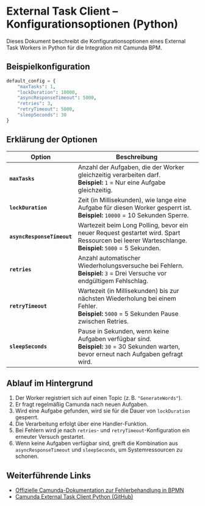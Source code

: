 
# External Task Client – Konfigurationsoptionen (Python)

Dieses Dokument beschreibt die Konfigurationsoptionen eines External Task Workers in Python für die Integration mit Camunda BPM.

## Beispielkonfiguration

```python
default_config = {
    "maxTasks": 1,
    "lockDuration": 10000,
    "asyncResponseTimeout": 5000,
    "retries": 3,
    "retryTimeout": 5000,
    "sleepSeconds": 30
}
```

## Erklärung der Optionen

| Option                 | Beschreibung |
|------------------------|--------------|
| **`maxTasks`**         | Anzahl der Aufgaben, die der Worker gleichzeitig verarbeiten darf. <br>**Beispiel:** `1` = Nur eine Aufgabe gleichzeitig. |
| **`lockDuration`**     | Zeit (in Millisekunden), wie lange eine Aufgabe für diesen Worker gesperrt ist. <br>**Beispiel:** `10000` = 10 Sekunden Sperre. |
| **`asyncResponseTimeout`** | Wartezeit beim Long Polling, bevor ein neuer Request gestartet wird. Spart Ressourcen bei leerer Warteschlange. <br>**Beispiel:** `5000` = 5 Sekunden. |
| **`retries`**          | Anzahl automatischer Wiederholungsversuche bei Fehlern. <br>**Beispiel:** `3` = Drei Versuche vor endgültigem Fehlschlag. |
| **`retryTimeout`**     | Wartezeit (in Millisekunden) bis zur nächsten Wiederholung bei einem Fehler. <br>**Beispiel:** `5000` = 5 Sekunden Pause zwischen Retries. |
| **`sleepSeconds`**     | Pause in Sekunden, wenn keine Aufgaben verfügbar sind. <br>**Beispiel:** `30` = 30 Sekunden warten, bevor erneut nach Aufgaben gefragt wird. |

## Ablauf im Hintergrund

1. Der Worker registriert sich auf einen Topic (z. B. `"GenerateWords"`).
2. Er fragt regelmäßig Camunda nach neuen Aufgaben.
3. Wird eine Aufgabe gefunden, wird sie für die Dauer von `lockDuration` gesperrt.
4. Die Verarbeitung erfolgt über eine Handler-Funktion.
5. Bei Fehlern wird je nach `retries`- und `retryTimeout`-Konfiguration ein erneuter Versuch gestartet.
6. Wenn keine Aufgaben verfügbar sind, greift die Kombination aus `asyncResponseTimeout` und `sleepSeconds`, um Systemressourcen zu schonen.

## Weiterführende Links

- [Offizielle Camunda-Dokumentation zur Fehlerbehandlung in BPMN](https://docs.camunda.org/manual/7.21/reference/bpmn20/events/error-events/)
- [Camunda External Task Client Python (GitHub)](https://github.com/camunda-community-hub/camunda-external-task-client-python3)

